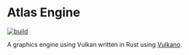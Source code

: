 # Atlas Engine
[![build](https://github.com/evroon/atlas/actions/workflows/build.yml/badge.svg)](https://github.com/evroon/atlas/actions/workflows/build.yml)

A graphics engine using Vulkan written in Rust using [Vulkano](https://github.com/vulkano-rs/vulkano).
